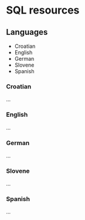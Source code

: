 # SQL resources

## Languages

- Croatian
- English
- German
- Slovene
- Spanish

### Croatian
...

### English
...

### German
...

### Slovene
...

### Spanish
...

